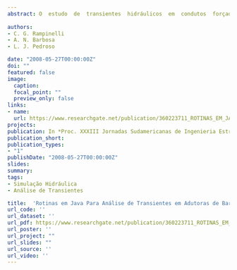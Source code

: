 ```yaml
---
abstract: O  estudo  de  transientes  hidráulicos  em  condutos  forçados  é  de  fundamental  importância  para segurança de projetos de  sistemas  de tubulações. A quantificação de parâmetros de escoamento como  pressão,  velocidade  e  freqüências  de  oscilações  são  aspectos  de  interesse  para  o dimensionamento de estruturas tubulares percorridas  por fluido sob pressão. A não  consideração desses quesitos pode incorrer em acidentes graves e grandes prejuízos. O presente trabalho descreve os  resultados obtidos  para o  cálculo  de  transientes  em adutoras  a partir  de  rotinas  básicas  em linguagem  de  programação  Java,  baseadas  nas  soluções  das  equações  clássicas  referentes  ao problema. As rotinas implementadas foram estruturadas de tal forma a permitir interatividade com usuários. O resultado obtido é um programa simples que permite calcular velocidade e pressão em seções específicas  de uma  única tubulação  para quatro  condições de  contorno instauradas. Para facilitar a  apresentação e  estruturação das  rotinas, essas foram  divididas em  diversos  pacotes  e classes. Os resultados obtidos foram comparados com casos da literatura.
 
authors:
- C. G. Rampinelli 
- A. N. Barbosa
- L. J. Pedroso

date: "2008-05-27T00:00:00Z"
doi: ""
featured: false
image:
  caption: 
  focal_point: ""
  preview_only: false
links:
- name: 
  url: https://www.researchgate.net/publication/360223711_ROTINAS_EM_JAVA_PARA_ANALISE_DE_TRANSIENTES_EM_ADUTORAS_DE_BARRAGENS
projects:
publication: In *Proc. XXXIII Jornadas Sudamericanas de Ingenieria Estructural. (in Portuguese)*
publication_short: 
publication_types:
- "1"
publishDate: "2008-05-27T00:00:00Z"
slides: 
summary:  
tags:
- Simulação Hidráulica
- Análise de Transientes

title:  'Rotinas em Java Para Análise de Transientes em Adutoras de Barragens'
url_code: ''
url_dataset: ''
url_pdf: https://www.researchgate.net/publication/360223711_ROTINAS_EM_JAVA_PARA_ANALISE_DE_TRANSIENTES_EM_ADUTORAS_DE_BARRAGENS
url_poster: ''
url_project: ""
url_slides: ""
url_source: ''
url_video: ''
---
```




